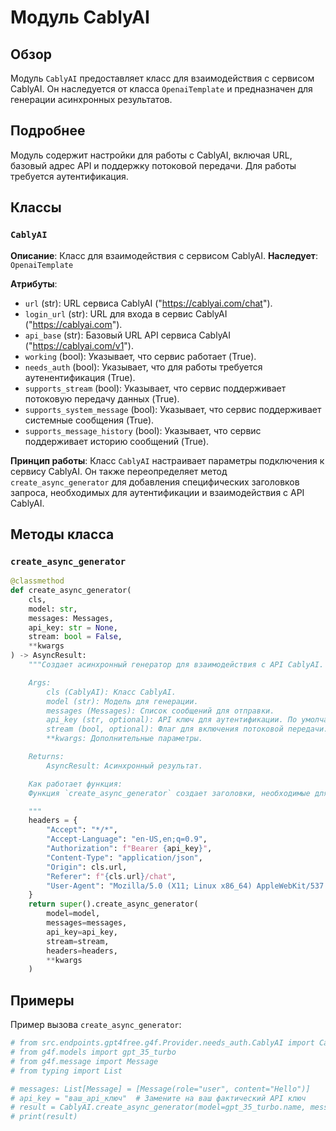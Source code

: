 # Модуль CablyAI

## Обзор

Модуль `CablyAI` предоставляет класс для взаимодействия с сервисом CablyAI. Он наследуется от класса `OpenaiTemplate` и предназначен для генерации асинхронных результатов.

## Подробнее

Модуль содержит настройки для работы с CablyAI, включая URL, базовый адрес API и поддержку потоковой передачи. Для работы требуется аутентификация.

## Классы

### `CablyAI`

**Описание**: Класс для взаимодействия с сервисом CablyAI.
**Наследует**: `OpenaiTemplate`

**Атрибуты**:
- `url` (str): URL сервиса CablyAI ("https://cablyai.com/chat").
- `login_url` (str): URL для входа в сервис CablyAI ("https://cablyai.com").
- `api_base` (str): Базовый URL API сервиса CablyAI ("https://cablyai.com/v1").
- `working` (bool): Указывает, что сервис работает (True).
- `needs_auth` (bool): Указывает, что для работы требуется аутенентификация (True).
- `supports_stream` (bool): Указывает, что сервис поддерживает потоковую передачу данных (True).
- `supports_system_message` (bool): Указывает, что сервис поддерживает системные сообщения (True).
- `supports_message_history` (bool): Указывает, что сервис поддерживает историю сообщений (True).

**Принцип работы**:
Класс `CablyAI` настраивает параметры подключения к сервису CablyAI. Он также переопределяет метод `create_async_generator` для добавления специфических заголовков запроса, необходимых для аутентификации и взаимодействия с API CablyAI.

## Методы класса

### `create_async_generator`

```python
@classmethod
def create_async_generator(
    cls,
    model: str,
    messages: Messages,
    api_key: str = None,
    stream: bool = False,
    **kwargs
) -> AsyncResult:
    """Создает асинхронный генератор для взаимодействия с API CablyAI.

    Args:
        cls (CablyAI): Класс CablyAI.
        model (str): Модель для генерации.
        messages (Messages): Список сообщений для отправки.
        api_key (str, optional): API ключ для аутентификации. По умолчанию `None`.
        stream (bool, optional): Флаг для включения потоковой передачи. По умолчанию `False`.
        **kwargs: Дополнительные параметры.

    Returns:
        AsyncResult: Асинхронный результат.

    Как работает функция:
    Функция `create_async_generator` создает заголовки, необходимые для аутентификации и взаимодействия с API CablyAI, включая токен авторизации, тип контента, источник и User-Agent. Затем вызывает метод `create_async_generator` родительского класса `OpenaiTemplate`, передавая необходимые параметры, включая заголовки.

    """
    headers = {
        "Accept": "*/*",
        "Accept-Language": "en-US,en;q=0.9",
        "Authorization": f"Bearer {api_key}",
        "Content-Type": "application/json",
        "Origin": cls.url,
        "Referer": f"{cls.url}/chat",
        "User-Agent": "Mozilla/5.0 (X11; Linux x86_64) AppleWebKit/537.36 (KHTML, like Gecko) Chrome/131.0.0.0 Safari/537.36"
    }
    return super().create_async_generator(
        model=model,
        messages=messages,
        api_key=api_key,
        stream=stream,
        headers=headers,
        **kwargs
    )
```

## Примеры

Пример вызова `create_async_generator`:

```python
# from src.endpoints.gpt4free.g4f.Provider.needs_auth.CablyAI import CablyAI
# from g4f.models import gpt_35_turbo
# from g4f.message import Message
# from typing import List

# messages: List[Message] = [Message(role="user", content="Hello")]
# api_key = "ваш_api_ключ"  # Замените на ваш фактический API ключ
# result = CablyAI.create_async_generator(model=gpt_35_turbo.name, messages=messages, api_key=api_key, stream=False)
# print(result)
